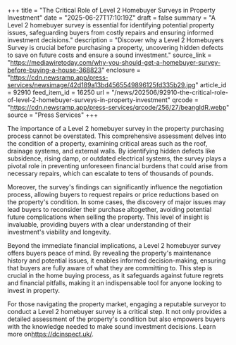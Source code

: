 +++
title = "The Critical Role of Level 2 Homebuyer Surveys in Property Investment"
date = "2025-06-27T17:10:19Z"
draft = false
summary = "A Level 2 homebuyer survey is essential for identifying potential property issues, safeguarding buyers from costly repairs and ensuring informed investment decisions."
description = "Discover why a Level 2 Homebuyers Survey is crucial before purchasing a property, uncovering hidden defects to save on future costs and ensure a sound investment."
source_link = "https://mediawiretoday.com/why-you-should-get-a-homebuyer-survey-before-buying-a-house-368823"
enclosure = "https://cdn.newsramp.app/press-services/newsimage/42d189a13bd4565549896125fd335b29.jpg"
article_id = 92910
feed_item_id = 16250
url = "/news/202506/92910-the-critical-role-of-level-2-homebuyer-surveys-in-property-investment"
qrcode = "https://cdn.newsramp.app/press-services/qrcode/256/27/beangIdR.webp"
source = "Press Services"
+++

<p>The importance of a Level 2 homebuyer survey in the property purchasing process cannot be overstated. This comprehensive assessment delves into the condition of a property, examining critical areas such as the roof, drainage systems, and external walls. By identifying hidden defects like subsidence, rising damp, or outdated electrical systems, the survey plays a pivotal role in preventing unforeseen financial burdens that could arise from necessary repairs, which can escalate to tens of thousands of pounds.</p><p>Moreover, the survey's findings can significantly influence the negotiation process, allowing buyers to request repairs or price reductions based on the property's condition. In some cases, the discovery of major issues may lead buyers to reconsider their purchase altogether, avoiding potential future complications when selling the property. This level of insight is invaluable, providing buyers with a clear understanding of their investment's viability and longevity.</p><p>Beyond the immediate financial implications, a Level 2 homebuyer survey offers buyers peace of mind. By revealing the property's maintenance history and potential issues, it enables informed decision-making, ensuring that buyers are fully aware of what they are committing to. This step is crucial in the home buying process, as it safeguards against future regrets and financial pitfalls, making it an indispensable tool for anyone looking to invest in property.</p><p>For those navigating the property market, engaging a reputable surveyor to conduct a Level 2 homebuyer survey is a critical step. It not only provides a detailed assessment of the property's condition but also empowers buyers with the knowledge needed to make sound investment decisions. Learn more on<a href="https://dcinspect.uk/" rel="nofollow" target="_blank">https://dcinspect.uk/</a>.</p>